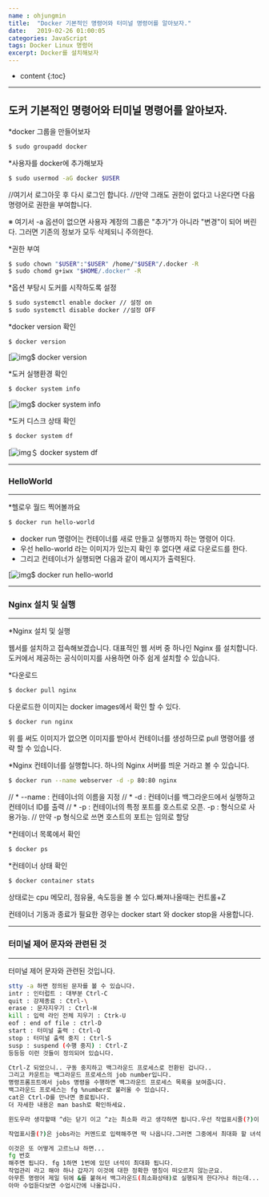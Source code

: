 ```yaml
---
name : ohjungmin
title:  "Docker 기본적인 명령어와 터미널 명령어를 알아보자."
date:   2019-02-26 01:00:05
categories: JavaScript
tags: Docker Linux 명령어
excerpt: Docker를 설치해보자
---
```


* content
{:toc}
---

## 도커 기본적인 명령어와 터미널 명령어를  알아보자.

*docker 그룹을 만들어보자

```bash
$ sudo groupadd docker
```



*사용자를 docker에 추가해보자

```bash
$ sudo usermod -aG docker $USER
```

//여기서 로그아웃 후 다시 로그인 합니다.
//만약 그래도 권한이 없다고 나온다면 다음 명령어로 권한을 부여합니다.

※ 여기서 -a 옵션이 없으면 사용자 계정의 그룹은  "추가"가 아니라 "변경"이 되어 버린다. 그러면 기존의 정보가 모두 삭제되니 주의한다.



*권한 부여

```bash
$ sudo chown "$USER":"$USER" /home/"$USER"/.docker -R
$ sudo chomd g+iwx "$HOME/.docker" -R
```



*옵션 부탕시 도커를 시작하도록 설정

```bash
$ sudo systemctl enable docker // 설정 on
$ sudo systemctl disable docker //설정 OFF
```



*docker version 확인

```bash
$ docker version
```

[![img](https://github.com/ohjungminbdkk/ohjungminbdkk.github.io/blob/master/img/docker/2019-02-04-docker3.md/docker3(1).png)$ docker version



*도커 실행환경 확인 

```bash
$ docker system info
```

[![img](https://github.com/ohjungminbdkk/ohjungminbdkk.github.io/blob/master/img/docker/2019-02-04-docker3.md/docker3(2).png)$ docker system info



*도커 디스크 상태 확인

```bash
$ docker system df
```

[![img](https://github.com/ohjungminbdkk/ohjungminbdkk.github.io/blob/master/img/docker/2019-02-04-docker3.md/docker3(3).png)＄ docker system df



---
### HelloWorld
---

*헬로우 월드 찍어볼까요

```bash
$ docker run hello-world
```

- docker run 명령어는 컨테이너를 새로 만들고 실행까지 하는 명령어 이다.
- 우선 hello-world 라는 이미지가 있는지 확인 후 없다면 새로 다운로드를 한다. 
- 그리고 컨테이너가 실행되면 다음과 같이 메시지가 출력된다.

[![img](https://github.com/ohjungminbdkk/ohjungminbdkk.github.io/blob/master/img/docker/2019-02-04-docker3.md/docker3(4).png)$ docker run hello-world



---
### Nginx 설치 및 실행
---

*Nginx 설치 및 실행

웹서를 설치하고 접속해보겠습니다. 대표적인 웹 서버 중 하나인  Nginx 를 설치합니다. 도커에서 제공하는 공식이미지를 사용하면 아주 쉽게 설치할 수 있습니다.



*다운로드

```bash
$ docker pull nginx
```

다운로드한 이미지는 docker images에서 확인 할 수 있다.

```bash
$ docker run nginx
```

위 를 써도 이미지가 없으면 이미지를 받아서 컨테이너를 생성하므로 pull 명령어를 생략 할 수 있습니다.



*Nginx 컨테이너를 실행합니다. 하나의 Nginx 서버를 띄운 거라고 볼 수 있습니다.

```bash
$ docker run --name webserver -d -p 80:80 nginx
```

// * --name  : 컨테이너의 이름을 지정
// * -d : 컨테이너를 백그라운드에서 실행하고 컨테이너 ID를 출력
// * -p : 컨테이너의 특정 포트를 호스트로 오픈. -p <host-port>:<container-port> 형식으로 사용가능.
// 만약 -p <container-port> 형식으로 쓰면 호스트의 포트는 임의로 할당



*컨테이너 목록에서 확인

```bash
$ docker ps
```



*컨테이너 상태 확인

```bash
$ docker container stats
```

상태로는 cpu 메모리, 점유율, 속도등을 볼 수 있다.빠져나올때는 컨트롤+Z



컨테이너 기동과 종료가 필요한 경우는 docker start 와 docker stop을 사용합니다.



---
### 터미널 제어 문자와 관련된 것
---

터미널 제어 문자와 관련된 것입니다.

```bash
stty -a 하면 정의된 문자를 볼 수 있습니다.
intr : 인터럽트 : 대부분 Ctrl-C
quit : 강제종료 : Ctrl-\
erase : 문자지우기 : Ctrl-H 
kill : 입력 라인 전체 지우기 : Ctrk-U
eof : end of file : ctrl-D
start : 터미널 출력 : Ctrl-Q
stop : 터미널 출력 중지 : Ctrl-S
susp : suspend (수행 중지) : Ctrl-Z
등등등 이런 것들이 정의되어 있습니다.

Ctrl-Z 되었으니.. 구동 중지하고 백그라운드 프로세스로 전환된 겁니다..
그리고 카운트는 백그라운드 프로세스의 job number입니다.
명령프롬프트에서 jobs 명령을 수행하면 백그라운드 프로세스 목록을 보여줍니다.
백그라운드 프로세스는 fg %number로 불러올 수 있습니다.
cat은 Ctrl-D를 만나면 종료됩니다.
더 자세한 내용은 man bash로 확인하세요.

윈도우라 생각할때 ^d는 닫기 이고 ^z는 최소화 라고 생각하면 됩니다.우선 작업표시줄(?)이 필요하겠지요? 그래야 무슨창이 최소화되어 있는지 알테니까...

작업표시줄(?)은 jobs라는 커멘드로 입력해주면 딱 나옵니다.그러면 그중에서 최대화 할 녀석을 콕 골라주면 최대화가 되는 것인데...

이것은 또 어떻게 고르느냐 하면...
fg 번호
해주면 됩니다. fg 1하면 1번에 있던 녀석이 최대화 됩니다.
작업관리 라고 해야 하나 갑자기 이것에 대한 정확한 명칭이 떠오르지 않는군요.
아무튼 명령어 제일 뒤에 &를 붙혀서 백그라운드(최소화상태)로 실행되게 한다거나 하는데...
아마 수업듣다보면 수업시간에 나올겁니다.
```
